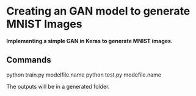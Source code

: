 # **Creating an GAN model to generate MNIST Images**

**Implementing a simple GAN in Keras to generate MNIST images.**
## Commands
python train.py modelfile.name
python test.py modefile.name

The outputs will be in a generated folder.
